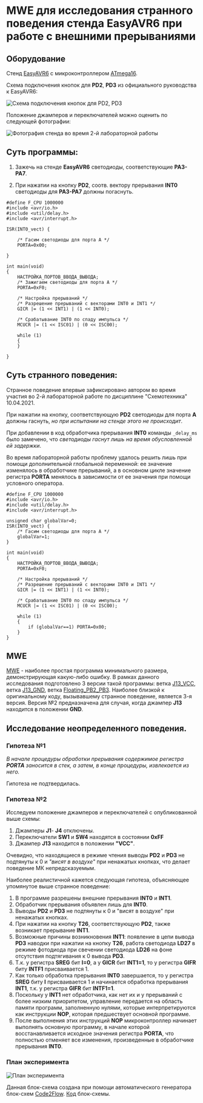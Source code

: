 # MWE для исследования странного поведения стенда EasyAVR6 при работе с внешними прерываниями

## Оборудование

Стенд [EasyAVR6](http://www.rlx.sk/mikroelektronika/easyavr6_manual_v101.pdf) с микроконтроллером [ATmega16](http://ww1.microchip.com/downloads/en/devicedoc/doc2466.pdf).

Схема подключения кнопок для **PD2**, **PD3** из официального руководства к EasyAVR6:

![Схема подключения кнопок для PD2, PD3](./Pictures/PortsIO2.png)

Положение джамперов и переключателей можно оценить по следующей фотографии:

![Фотография стенда во время 2-й лабораторной работы](./Pictures/jumpers.png)

## Суть программы:

1. Зажечь на стенде **EasyAVR6** светодиоды, соответствующие **PA3-PA7**. 

2. При нажатии на кнопку **PD2**, соотв. вектору прерывания **INT0** светодиоды для **PA3-PA7** должны погаснуть.

```
#define F_CPU 1000000
#include <avr/io.h>
#include <util/delay.h>
#include <avr/interrupt.h>

ISR(INT0_vect) {

    /* Гасим светодиоды для порта А */
    PORTA=0x00;

}

int main(void)
{
    НАСТРОЙКА_ПОРТОВ_ВВОДА_ВЫВОДА;
    /* Зажигаем светодиоды для порта A */
    PORTA=0xF0;

    /* Настройка прерываний */
    /* Разрешение прерываний с векторами INT0 и INT1 */
    GICR |= (1 << INT1) | (1 << INT0);

    /* Срабатывание INT0 по спаду импульса */
    MCUCR |= (1 << ISC01) | (0 << ISC00);

    while (1) 
    {
    }

}
```

## Cуть странного поведения:

Странное поведение впервые зафиксировано автором во время участия во 2-й лабораторной работе по дисциплине "Схемотехника" 10.04.2021.

При нажатии на кнопку, соответствующую **PD2** cветодиоды для порта **A** должны гаснуть, *но при испытании на стенде этого не происходит*. 

При добавлении в код обработчика прерывания **INT0** команды `_delay_ms` было замечено, что *светодиоды гаснут лишь на время обусловленной ей задержки*.

Во время лабораторной работы проблему удалось решить лишь при помощи дополнительной глобальной переменной: ее значение изменялось в обработчике прерываний, а в основном цикле значение регистра **PORTA** менялось в зависимости от ее значения при помощи условного оператора. 

    #define F_CPU 1000000
    #include <avr/io.h>
    #include <util/delay.h>
    #include <avr/interrupt.h>
    
    unsigned char globalVar=0;
    ISR(INT0_vect) {
        /* Гасим светодиоды для порта А */
        globalVar=1;
    }
    
    int main(void)
    {
        НАСТРОЙКА_ПОРТОВ_ВВОДА_ВЫВОДА;
        PORTA=0xF0;
    
        /* Настройка прерываний */
        /* Разрешение прерываний с векторами INT0 и INT1 */
        GICR |= (1 << INT1) | (1 << INT0);
    
        /* Срабатывание INT0 по спаду импульса */
        MCUCR |= (1 << ISC01) | (0 << ISC00);
    
        while (1) 
        {
            if (globalVar==1) PORTA=0x00;
        }
    }

## MWE

[MWE](https://en.wikipedia.org/wiki/Minimal_working_example) - наиболее простая программа минимального размера, демонстрирующая какую-либо ошибку. В рамках данного исследования подготовлено 3 версии такой программы: ветка [J13_VCC](https://github.com/CodeDesign2763/EasyAVR_ATmega16_INT0_StrangeBehavior), ветка [J13_GND](https://github.com/CodeDesign2763/EasyAVR_ATmega16_INT0_StrangeBehavior/tree/J13_GND), ветка [Floating_PB2_PB3](https:////github.com/CodeDesign2763/EasyAVR_ATmega16_INT0_StrangeBehavior/tree/Floating_PB2_PB3). Наиболее близкой к оригинальному коду, вызывавшему странное поведение, является 3-я версия. Версия №2 предназначена для случая, когда джампер **J13** находится в положении **GND**.

## Исследование неопределенного поведения.

### Гипотеза №1

*В начале процедуры обработки прерывания содержимое регистра **PORTA** заносится в стек, а затем, в конце процедуры, извлекается из него.*

Гипотеза не подтвердилась.

### Гипотеза №2

Исследуем положение джамперов и переключателей с опубликованной выше схемы:

1. Джамперы **J1**- **J4** отключены.
2. Переключатели **SW1** и **SW4** находятся в состоянии **0xFF**
3. Джампер **J13** находится в положении **"VCC"**.

Очевидно, что находящиеся в режиме чтения выводы **PD2** и **PD3** не подтянуты к 0 и *"висят в воздухе"* при ненажатых кнопках, что делает поведение МК непредсказуемым.

Наиболее реалистичной кажется следующая гипотеза, объясняющее упомянутое выше странное поведение: 

1. В программе разрешены внешние прерывания **INT0** и **INT1**.
2. Обработчик прерывания объявлен лишь для **INT0**.
3. Выводы **PD2** и **PD3** не подтянуты к 0 и "висят в воздухе" при ненажатых кнопках.
4. При нажатии на кнопку **T26**, соответствующую **PD2**, также возникает прерывание **INT1**.
5. Возможные причины возникновения **INT1**: появление в цепи вывода **PD3** наводки при нажатии на кнопку **T26**, работа светодиода **LD27** в режиме фотодиода при свечении светодиода **LD26** на фоне отсутствия подтягивания к 0 вывода **PD3**.
6. Т.к. у регистра **SREG** бит **I=0**, а у **GICR** бит **INT1=1**, то у регистра **GIFR** биту **INTF1** присваивается 1.
7. Как только обработка прерывания **INT0** завершается, то у регистра **SREG** биту **I** присваивается 1 и начинается обработка прерывания **INT1**, т.к. у регистра **GIFR** бит **INTF1=1**.
8. Поскольку у **INT1** нет обработчика, как нет их и у прерываний с более низким приоритетом, управление передается на область памяти программ, заполненную нулями, которые интерпретируются как инструкции **NOP**, которая предшествует основной программе.
9. После выполнения этих инструкций **NOP** микроконтроллер начинает выполнять основную программу, в начале которой восстанавливается исходное значения регистра **PORTA**, что полностью отменяет все изменения, произведенные в обработчике прерывания **INT0**.

### План эксперимента

![План эксперимента](./Pictures/block_diagr_exp.png)

Данная блок-схема создана при помощи автоматического генератора блок-схем [Code2Flow](https://app.code2flow.com/). [Код](./block_diagr_exp.code2flow) блок-схемы.
